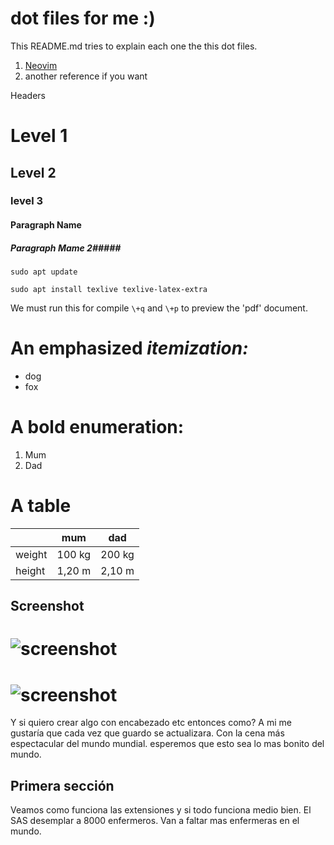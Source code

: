 # dot files for me :)

This README.md tries to explain each one the this dot files.

1. [Neovim](https://www.url.com)
2. another reference if you want


Headers

# Level 1 #
## Level 2 ##
###  level 3 ###

#### Paragraph Name ####
##### Paragraph Mame 2#####

`sudo apt update`

`sudo apt install texlive texlive-latex-extra`


We must run this for compile `\+q` and `\+p` to preview the 'pdf' document.

# An emphasized *itemization:*

- dog
- fox

# A bold **enumeration**:

1. Mum
0. Dad

# A table

|        | mum    | dad    |
|--------|--------|--------|
| weight | 100 kg | 200 kg |
| height | 1,20 m | 2,10 m |

## Screenshot

# ![screenshot](http://i.imgur.com/mwr6O5t.png)

# ![screenshot](https://d7lju56vlbdri.cloudfront.net/var/ezwebin_site/storage/images/_aliases/img_1col/noticias/el-zorro-rojo-actual-deriva-de-una-unica-especie-extinta/8242423-1-esl-MX/El-zorro-rojo-actual-deriva-de-una-unica-especie-extinta.jpg)


Y si quiero crear algo con encabezado etc entonces como? A mi me gustaría que cada vez que guardo se actualizara. Con la cena más espectacular del mundo mundial. esperemos que esto sea lo mas bonito del mundo.

## Primera sección ##

Veamos como funciona las extensiones y si todo funciona medio bien. El SAS desemplar a 8000 enfermeros. Van a faltar mas enfermeras en el mundo.
